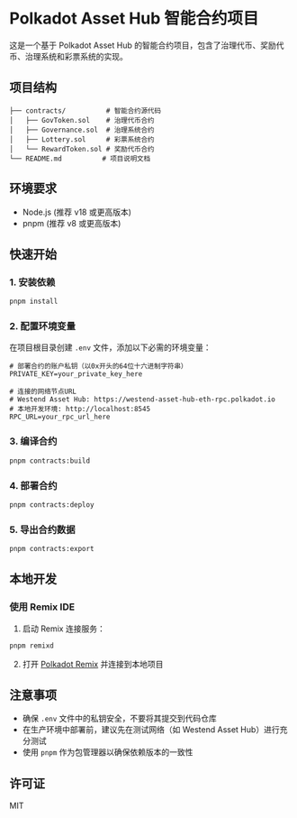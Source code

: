 # Polkadot Asset Hub 智能合约项目

这是一个基于 Polkadot Asset Hub 的智能合约项目，包含了治理代币、奖励代币、治理系统和彩票系统的实现。

## 项目结构

```
├── contracts/          # 智能合约源代码
│   ├── GovToken.sol    # 治理代币合约
│   ├── Governance.sol  # 治理系统合约
│   ├── Lottery.sol     # 彩票系统合约
│   └── RewardToken.sol # 奖励代币合约
└── README.md          # 项目说明文档
```

## 环境要求

- Node.js (推荐 v18 或更高版本)
- pnpm (推荐 v8 或更高版本)

## 快速开始

### 1. 安装依赖

```bash
pnpm install
```

### 2. 配置环境变量

在项目根目录创建 `.env` 文件，添加以下必需的环境变量：

```env
# 部署合约的账户私钥（以0x开头的64位十六进制字符串）
PRIVATE_KEY=your_private_key_here

# 连接的网络节点URL
# Westend Asset Hub: https://westend-asset-hub-eth-rpc.polkadot.io
# 本地开发环境: http://localhost:8545
RPC_URL=your_rpc_url_here
```

### 3. 编译合约

```bash
pnpm contracts:build
```

### 4. 部署合约

```bash
pnpm contracts:deploy
```

### 5. 导出合约数据

```bash
pnpm contracts:export
```

## 本地开发

### 使用 Remix IDE

1. 启动 Remix 连接服务：
```bash
pnpm remixd
```

2. 打开 [Polkadot Remix](https://remix.polkadot.io) 并连接到本地项目

## 注意事项

- 确保 `.env` 文件中的私钥安全，不要将其提交到代码仓库
- 在生产环境中部署前，建议先在测试网络（如 Westend Asset Hub）进行充分测试
- 使用 `pnpm` 作为包管理器以确保依赖版本的一致性

## 许可证

MIT

